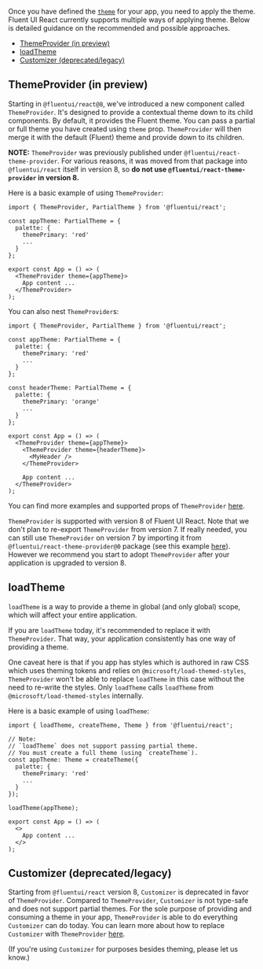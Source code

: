 Once you have defined the [`theme`](https://github.com/microsoft/fluentui/wiki/Theming) for your app, you need to apply the theme. Fluent UI React currently supports multiple ways of applying theme. Below is detailed guidance on the recommended and possible approaches.

- [ThemeProvider (in preview)](#themeprovider-in-preview)
- [loadTheme](#loadtheme)
- [Customizer (deprecated/legacy)](#customizer-deprecatedlegacy)

## ThemeProvider (in preview)

Starting in `@fluentui/react@8`, we've introduced a new component called `ThemeProvider`. It's designed to provide a contextual theme down to its child components. By default, it provides the Fluent theme. You can pass a partial or full theme you have created using `theme` prop. `ThemeProvider` will then merge it with the default (Fluent) theme and provide down to its children.

**NOTE:** `ThemeProvider` was previously published under `@fluentui/react-theme-provider`. For various reasons, it was moved from that package into `@fluentui/react` itself in version 8, so **do not use `@fluentui/react-theme-provider` in version 8.**

Here is a basic example of using `ThemeProvider`:

```tsx
import { ThemeProvider, PartialTheme } from '@fluentui/react';

const appTheme: PartialTheme = {
  palette: {
    themePrimary: 'red'
    ...
  }
};

export const App = () => (
  <ThemeProvider theme={appTheme}>
    App content ...
  </ThemeProvider>
);
```

You can also nest `ThemeProvider`s:

```tsx
import { ThemeProvider, PartialTheme } from '@fluentui/react';

const appTheme: PartialTheme = {
  palette: {
    themePrimary: 'red'
    ...
  }
};

const headerTheme: PartialTheme = {
  palette: {
    themePrimary: 'orange'
    ...
  }
};

export const App = () => (
  <ThemeProvider theme={appTheme}>
    <ThemeProvider theme={headerTheme}>
      <MyHeader />
    </ThemeProvider>

    App content ...
  </ThemeProvider>
);
```

You can find more examples and supported props of `ThemeProvider` [here](https://fabricweb.z5.web.core.windows.net/oufr/8.0.0-beta.2/#/examples/themeprovider).

`ThemeProvider` is supported with version 8 of Fluent UI React. Note that we don't plan to re-export `ThemeProvider` from version 7. If really needed, you can still use `ThemeProvider` on version 7 by importing it from `@fluentui/react-theme-provider@0` package (see this example [here](https://codesandbox.io/s/themeprovider-for-v7-28ihm?file=/src/App.tsx)). However we recommend you start to adopt `ThemeProvider` after your application is upgraded to version 8.

## loadTheme

`loadTheme` is a way to provide a theme in global (and only global) scope, which will affect your entire application.

If you are `loadTheme` today, it's recommended to replace it with `ThemeProvider`. That way, your application consistently has one way of providing a theme.

One caveat here is that if you app has styles which is authored in raw CSS which uses theming tokens and relies on `@microsoft/load-themed-styles`, `ThemeProvider` won't be able to replace `loadTheme` in this case without the need to re-write the styles. Only `loadTheme` calls `loadTheme` from `@microsoft/load-themed-styles` internally.

Here is a basic example of using `loadTheme`:

```tsx
import { loadTheme, createTheme, Theme } from '@fluentui/react';

// Note:
// `loadTheme` does not support passing partial theme.
// You must create a full theme (using `createTheme`).
const appTheme: Theme = createTheme({
  palette: {
    themePrimary: 'red'
    ...
  }
});

loadTheme(appTheme);

export const App = () => (
  <>
    App content ...
  </>
);
```

## Customizer (deprecated/legacy)

Starting from `@fluentui/react` version 8, `Customizer` is deprecated in favor of `ThemeProvider`. Compared to `ThemeProvider`, `Customizer` is not type-safe and does not support partial themes. For the sole purpose of providing and consuming a theme in your app, `ThemeProvider` is able to do everything `Customizer` can do today. You can learn more about how to replace `Customizer` with `ThemeProvider` [here](https://github.com/microsoft/fluentui/blob/master/packages/react/src/utilities/ThemeProvider/README.md#customizer).

(If you're using `Customizer` for purposes besides theming, please let us know.)
